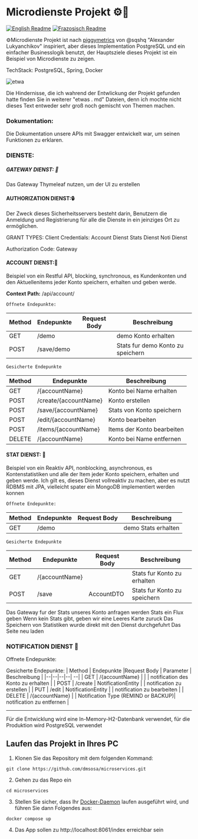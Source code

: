 # Microdienste Projekt ⚙️🐷

  

[![English Readme](https://img.shields.io/badge/lang-en-green)](https://github.com/dmsosa/microservices/blob/main/README.md) [![Frazosisch Readme](https://img.shields.io/badge/lang-de-blue)](https://github.com/dmsosa/microservices/blob/main/readmes/README.fr.md)

  

⚙️Microdienste Projekt ist nach [piggymetrics](https://github.com/sqshq/piggymetrics/tree/master) von @sqshq "Alexander Lukyanchikov" inspiriert, aber dieses Implementation PostgreSQL und ein einfacher Businesslogik benutzt, der Hauptsziele dieses Projekt ist ein Beispiel von Microdienste zu zeigen.

TechStack: PostgreSQL, Spring, Docker

![etwa](https://github.com/dmsosa/microservices/assets/112881114/6950e84b-5f82-46e1-ae11-681106470a0b)


Die Hindernisse, die ich wahrend der Entwlickung der Projekt gefunden hatte finden Sie in weiterer "etwas . md" Dateien, denn ich mochte nicht dieses Text entweder sehr groß noch gemischt von Themen machen.




### Dokumentation:

Die Dokumentation unsere APIs mit Swagger entwickelt war, um seinen Funktionen zu erklaren.

### DIENSTE:

##### GATEWAY DIENST: 🏬

Das Gateway Thymeleaf nutzen, um der UI zu erstellen

#### AUTHORIZATION DIENST:🔒 

Der Zweck dieses Sicherheitsservers besteht darin, Benutzern die Anmeldung und Registrierung für alle die Dienste in ein jeinziges Ort zu ermöglichen.

GRANT TYPES:
Client Credentials:
  Account Dienst
  Stats Dienst
  Noti Dienst

Authorization Code:
  Gateway

#### ACCOUNT DIENST:🪪

Beispiel von ein Restful API, blocking, synchronous, es Kundenkonten und den Aktuellenitems jeder Konto speichern, erhalten und geben werde.

**Context Path:** /api/account/

    Offnete Endepunkte:
| Method | Endepunkte| Request Body | Beschreibung |
|--|--|--|--| 
| GET | /demo | | demo Konto erhalten|
| POST | /save/demo |  | Stats fur demo Konto zu speichern  |


    Gesicherte Endepunkte
| Method | Endepunkte | Beschreibung |
|--|--|--| 
| GET | /{accountName}  | Konto bei Name erhalten|
| POST | /create/{accountName} | Konto erstellen |
| POST | /save/{accountName} | Stats von Konto speichern |
| POST | /edit/{accountName} | Konto bearbeiten|
| POST | /items/{accountName} | Items der Konto bearbeiten|
| DELETE| /{accountName} | Konto bei Name entfernen|

#### STAT DIENST: 🔢

Beispiel von ein Reaktiv API, nonblocking, asynchronous, es Kontenstatistiken und alle der Item jeder Konto speichern, erhalten und geben werde. Ich gilt es, dieses Dienst vollreaktiv zu machen, aber es nutzt RDBMS mit JPA, vielleicht spater ein MongoDB implementiert werden konnen

    Offnete Endepunkte:
| Method | Endepunkte |Request Body | Beschreibung |
|--|--|--|--| 
| GET | /demo | | demo Stats erhalten |


    Gesicherte Endepunkte
| Method | Endepunkte |Request Body|  Beschreibung |
|--|--|--|--|
| GET| /{accountName}| | Stats fur Konto zu erhalten|
| POST | /save| AccountDTO| Stats fur Konto zu speichern  |

Das Gateway fur der Stats unseres Konto anfragen werden
Stats ein Flux geben
Wenn kein Stats gibt, geben wir eine Leeres Karte zuruck
Das Speichern von Statistiken wurde direkt mit den Dienst durchgefuhrt
Das Seite neu laden

### NOTIFICATION DIENST 🔔

Offnete Endepunkte:


Gesicherte Endepunkte:
| Method | Endepunkte |Request Body | Parameter | Beschreibung |
|--|--|--|--| --|
| GET | /{accountName} |  | | notification des Konto zu erhalten |
| POST | /create | NotificationEntity | | notification zu erstellen |
| PUT | /edit | NotificationEntity | | notification zu bearbeiten |
| DELETE | /{accountName} |  | Notification Type (REMIND or BACKUP)| notification zu entfernen |

---

Für die Entwicklung wird eine In-Memory-H2-Datenbank verwendet, für die Produktion wird PostgreSQL verwendet

## Laufen das Projekt in Ihres PC

1. Klonen Sie das Repository mit dem folgenden Kommand:

`git clone https://github.com/dmsosa/microservices.git`

2. Gehen zu das Repo ein

`cd microservices`

3. Stellen Sie sicher, dass Ihr [Docker-Daemon](https://docs.docker.com/config/daemon/start/) laufen ausgeführt wird, und führen Sie dann Folgendes aus:

`docker compose up`

4. Das App sollen zu http://localhost:8061/index erreichbar sein
